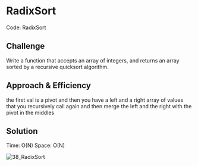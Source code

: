 # RadixSort
Code: RadixSort

## Challenge
Write a function that accepts an array of integers, and returns an array sorted by a recursive quicksort algorithm.

## Approach & Efficiency
the first val is a pivot and then you have a left and a right array of values that you recursively call again and then merge the left and the right with the pivot in the middles

## Solution
Time: O(N) 
Space: O(N)

![38_RadixSort](../38_RadixSort.jpg)